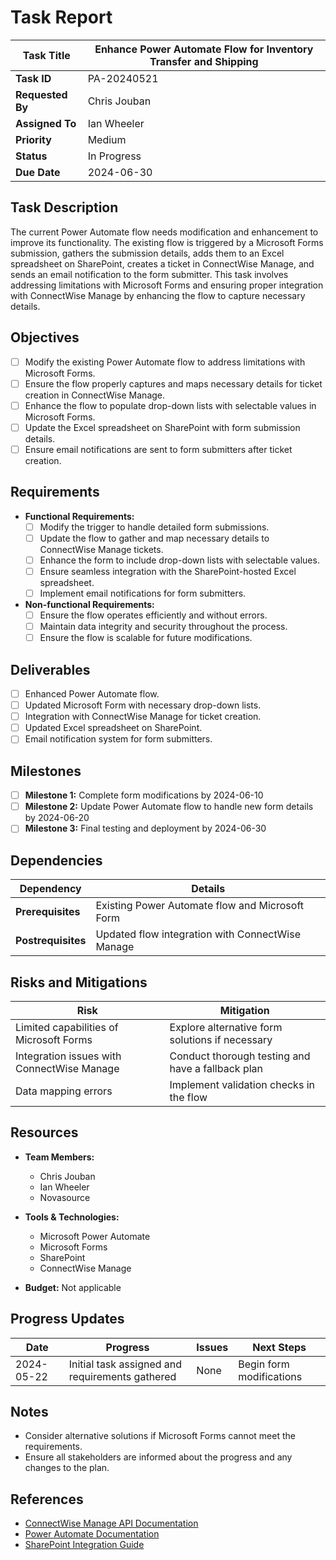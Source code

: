 # Task Report

| **Task Title**   | Enhance Power Automate Flow for Inventory Transfer and Shipping |
| ---------------- | --------------------------------------------------------------- |
| **Task ID**      | PA-20240521                                                     |
| **Requested By** | Chris Jouban                                                    |
| **Assigned To**  | Ian Wheeler                                                     |
| **Priority**     | Medium                                                          |
| **Status**       | In Progress                                                     |
| **Due Date**     | 2024-06-30                                                      |

## Task Description

The current Power Automate flow needs modification and enhancement to improve its functionality. The existing flow is triggered by a Microsoft Forms submission, gathers the submission details, adds them to an Excel spreadsheet on SharePoint, creates a ticket in ConnectWise Manage, and sends an email notification to the form submitter. This task involves addressing limitations with Microsoft Forms and ensuring proper integration with ConnectWise Manage by enhancing the flow to capture necessary details.

## Objectives

- [ ]  Modify the existing Power Automate flow to address limitations with Microsoft Forms.
- [ ]  Ensure the flow properly captures and maps necessary details for ticket creation in ConnectWise Manage.
- [ ]  Enhance the flow to populate drop-down lists with selectable values in Microsoft Forms.
- [ ]  Update the Excel spreadsheet on SharePoint with form submission details.
- [ ]  Ensure email notifications are sent to form submitters after ticket creation.

## Requirements

- **Functional Requirements:**
    - [ ]  Modify the trigger to handle detailed form submissions.
    - [ ]  Update the flow to gather and map necessary details to ConnectWise Manage tickets.
    - [ ]  Enhance the form to include drop-down lists with selectable values.
    - [ ]  Ensure seamless integration with the SharePoint-hosted Excel spreadsheet.
    - [ ]  Implement email notifications for form submitters.

- **Non-functional Requirements:**
    - [ ]  Ensure the flow operates efficiently and without errors.
    - [ ]  Maintain data integrity and security throughout the process.
    - [ ]  Ensure the flow is scalable for future modifications.

## Deliverables

- [ ]  Enhanced Power Automate flow.
- [ ]  Updated Microsoft Form with necessary drop-down lists.
- [ ]  Integration with ConnectWise Manage for ticket creation.
- [ ]  Updated Excel spreadsheet on SharePoint.
- [ ]  Email notification system for form submitters.

## Milestones

- [ ]  **Milestone 1:** Complete form modifications by 2024-06-10
- [ ]  **Milestone 2:** Update Power Automate flow to handle new form details by 2024-06-20
- [ ]  **Milestone 3:** Final testing and deployment by 2024-06-30

## Dependencies

|**Dependency**|**Details**|
|---|---|
|**Prerequisites**|Existing Power Automate flow and Microsoft Form|
|**Postrequisites**|Updated flow integration with ConnectWise Manage|

## Risks and Mitigations

|**Risk**|**Mitigation**|
|---|---|
|Limited capabilities of Microsoft Forms|Explore alternative form solutions if necessary|
|Integration issues with ConnectWise Manage|Conduct thorough testing and have a fallback plan|
|Data mapping errors|Implement validation checks in the flow|

## Resources

- **Team Members:**
    - Chris Jouban
    - Ian Wheeler
    - Novasource

- **Tools & Technologies:**
    - Microsoft Power Automate
    - Microsoft Forms
    - SharePoint
    - ConnectWise Manage

- **Budget:** Not applicable

## Progress Updates

|**Date**|**Progress**|**Issues**|**Next Steps**|
|---|---|---|---|
|2024-05-22|Initial task assigned and requirements gathered|None|Begin form modifications|

## Notes

- Consider alternative solutions if Microsoft Forms cannot meet the requirements.
- Ensure all stakeholders are informed about the progress and any changes to the plan.

## References

- [ConnectWise Manage API Documentation](https://developer.connectwise.com/Products/ConnectWise_PSA/REST)
- [Power Automate Documentation](https://learn.microsoft.com/en-us/power-automate/)
- [SharePoint Integration Guide](https://learn.microsoft.com/en-us/sharepoint/dev/)